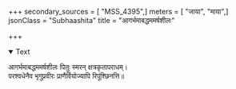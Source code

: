 +++
secondary_sources = [ "MSS_4395",]
meters = [ "जाया", "माया",]
jsonClass = "Subhaashita"
title = "आगर्भमाबद्धममर्षशीलः"

+++

<details open><summary>Text</summary>

आगर्भमाबद्धममर्षशीलः पितुः स्मरन् क्षत्रकृतापराधम्।  
परश्वधेनैव भृगुप्रवीरः प्राणैर्वियोज्यापि रिपूंश्छिनत्ति॥
</details>
